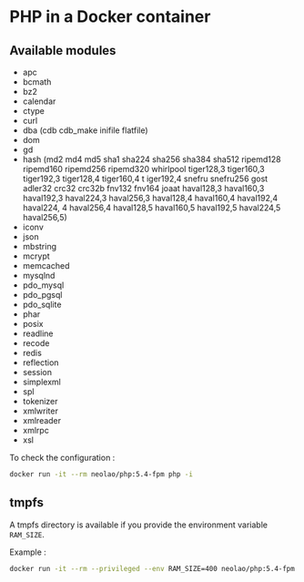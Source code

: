 PHP in a Docker container
=========================

Available modules
-----------------

- apc
- bcmath
- bz2
- calendar
- ctype
- curl
- dba (cdb cdb_make inifile flatfile)
- dom
- gd
- hash (md2 md4 md5 sha1 sha224 sha256 sha384 sha512 ripemd128 ripemd160 ripemd256 ripemd320 whirlpool tiger128,3 tiger160,3 tiger192,3 tiger128,4 tiger160,4 t
      iger192,4 snefru snefru256 gost adler32 crc32 crc32b fnv132 fnv164 joaat haval128,3 haval160,3 haval192,3 haval224,3 haval256,3 haval128,4 haval160,4 haval192,4 haval224,
      4 haval256,4 haval128,5 haval160,5 haval192,5 haval224,5 haval256,5)
- iconv
- json
- mbstring
- mcrypt
- memcached
- mysqlnd
- pdo_mysql
- pdo_pgsql
- pdo_sqlite
- phar
- posix
- readline
- recode
- redis
- reflection
- session
- simplexml
- spl
- tokenizer
- xmlwriter
- xmlreader
- xmlrpc
- xsl

To check the configuration :

```bash
docker run -it --rm neolao/php:5.4-fpm php -i
```

tmpfs
-----

A tmpfs directory is available if you provide the environment variable `RAM_SIZE`.

Example :

```bash
docker run -it --rm --privileged --env RAM_SIZE=400 neolao/php:5.4-fpm
```
